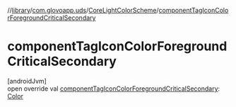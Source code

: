 //[library](../../../index.md)/[com.glovoapp.uds](../index.md)/[CoreLightColorScheme](index.md)/[componentTagIconColorForegroundCriticalSecondary](component-tag-icon-color-foreground-critical-secondary.md)

# componentTagIconColorForegroundCriticalSecondary

[androidJvm]\
open override val [componentTagIconColorForegroundCriticalSecondary](component-tag-icon-color-foreground-critical-secondary.md): [Color](https://developer.android.com/reference/kotlin/androidx/compose/ui/graphics/Color.html)

